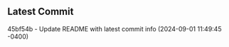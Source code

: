 
## Latest Commit
45bf54b - Update README with latest commit info (2024-09-01 11:49:45 -0400) <Yunxi-Zhou>
